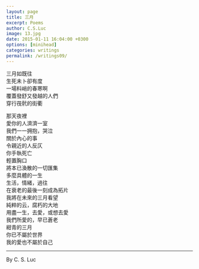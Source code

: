 ```yaml
---
layout: page
title: 三月
excerpt: Poems
author: C.S.Luc
image: 13.jpg
date: 2015-01-11 16:04:00 +0300
options: [minihead]
categories: writings
permalink: /writings09/
---
```


三月如既往  
生死未卜卻有度  
一場料峭的春寒啊  
覆蓋發舒又發越的人們  
穿行茷骮的街衢



那天夜裡  
愛你的人濟濟一室  
我們一一拥抱，哭泣  
關於內心的事  
令親近的人反仄  
你手執死亡  
輕置胸口  
將本已渙散的一切匯集  
多麼具體的一生  
生活，情緒，過往  
在衰老的最後一刻成為拓片  
我將在未來的三月看望  
純粹的云，腐朽的大地  
用盡一生，去愛，或想去愛  
我們所愛的，早已蒼老  
紺青的三月  
你已不屬於世界  
我的愛也不屬於自己

****

By C. S. Luc
